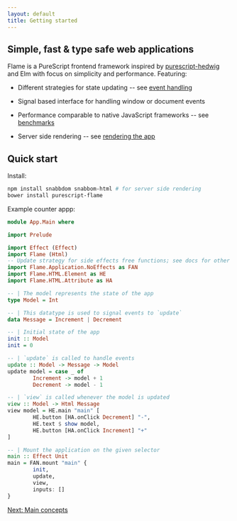 ```yaml
---
layout: default
title: Getting started
---
```


## Simple, fast & type safe web applications

Flame is a PureScript frontend framework inspired by [purescript-hedwig](https://github.com/utkarshkukreti/purescript-hedwig) and Elm with focus on simplicity and performance. Featuring:

* Different strategies for state updating -- see [event handling](events)

* Signal based interface for handling window or document events

* Performance comparable to native JavaScript frameworks -- see [benchmarks](benchmarks)

* Server side rendering -- see [rendering the app](rendering)

## Quick start

Install:

```bash
npm install snabbdom snabbom-html # for server side rendering
bower install purescript-flame
```

Example counter appp:

```haskell
module App.Main where

import Prelude

import Effect (Effect)
import Flame (Html)
-- Update strategy for side effects free functions; see docs for other strategies
import Flame.Application.NoEffects as FAN
import Flame.HTML.Element as HE
import Flame.HTML.Attribute as HA

-- | The model represents the state of the app
type Model = Int

-- | This datatype is used to signal events to `update`
data Message = Increment | Decrement

-- | Initial state of the app
init :: Model
init = 0

-- | `update` is called to handle events
update :: Model -> Message -> Model
update model = case _ of
        Increment -> model + 1
        Decrement -> model - 1

-- | `view` is called whenever the model is updated
view :: Model -> Html Message
view model = HE.main "main" [
        HE.button [HA.onClick Decrement] "-",
        HE.text $ show model,
        HE.button [HA.onClick Increment] "+"
]

-- | Mount the application on the given selector
main :: Effect Unit
main = FAN.mount "main" {
        init,
        update,
        view,
        inputs: []
}
```

<a href="/concepts" class="direction">Next: Main concepts</a>
